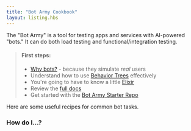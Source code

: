 ```yaml
---
title: "Bot Army Cookbook"
layout: listing.hbs
---
```


The "Bot Army" is a tool for testing apps and services with AI-powered "bots." It
can do both load testing and functional/integration testing.

> #### First steps:
>
> - [Why bots?](why-bots) - because they simulate _real_ users
> - Understand how to use [Behavior Trees](why-behavior-trees) effectively
> - You're going to have to know a little [Elixir](https://learnxinyminutes.com/docs/elixir/)
> - Review the [full docs](https://git.corp.adobe.com/pages/manticore/bot_army/readme.html)
> - Get started with the [Bot Army Starter Repo](https://git.corp.adobe.com/manticore/bot_army_starter)

Here are some useful recipes for common bot tasks.

### How do I...?
